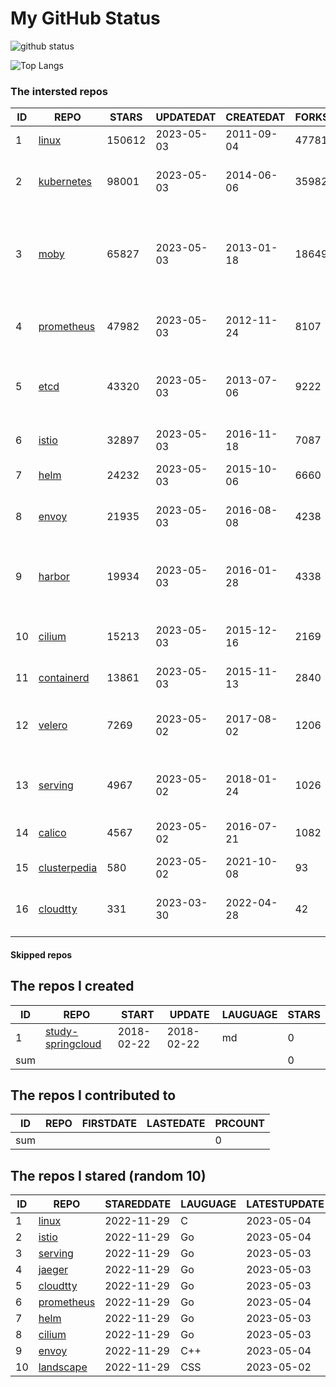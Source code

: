 # My GitHub Status

<img src="https://github-readme-stats-1.yihong0618.vercel.app/api?username=daoqingniu&show_icons=true&&&hide_title=true&count_private=true" alt="github status" />

![Top Langs](https://github-readme-stats-1.yihong0618.vercel.app/api/top-langs/?username=daoqingniu&layout=compact)

<!--START_SECTION:github_repos-->
### The intersted repos
| ID |                              REPO                               | STARS  | UPDATEDAT  | CREATEDAT  | FORKSCOUNT |                                              DESCRIPTIONS                                              |
|----|-----------------------------------------------------------------|--------|------------|------------|------------|--------------------------------------------------------------------------------------------------------|
|  1 | [linux](https://github.com/torvalds/linux)                      | 150612 | 2023-05-03 | 2011-09-04 |      47781 | Linux kernel source tree                                                                               |
|  2 | [kubernetes](https://github.com/kubernetes/kubernetes)          |  98001 | 2023-05-03 | 2014-06-06 |      35982 | Production-Grade Container Scheduling and Management                                                   |
|  3 | [moby](https://github.com/moby/moby)                            |  65827 | 2023-05-03 | 2013-01-18 |      18649 | Moby Project - a collaborative project for the container ecosystem to assemble container-based systems |
|  4 | [prometheus](https://github.com/prometheus/prometheus)          |  47982 | 2023-05-03 | 2012-11-24 |       8107 | The Prometheus monitoring system and time series database.                                             |
|  5 | [etcd](https://github.com/etcd-io/etcd)                         |  43320 | 2023-05-03 | 2013-07-06 |       9222 | Distributed reliable key-value store for the most critical data of a distributed system                |
|  6 | [istio](https://github.com/istio/istio)                         |  32897 | 2023-05-03 | 2016-11-18 |       7087 | Connect, secure, control, and observe services.                                                        |
|  7 | [helm](https://github.com/helm/helm)                            |  24232 | 2023-05-03 | 2015-10-06 |       6660 | The Kubernetes Package Manager                                                                         |
|  8 | [envoy](https://github.com/envoyproxy/envoy)                    |  21935 | 2023-05-03 | 2016-08-08 |       4238 | Cloud-native high-performance edge/middle/service proxy                                                |
|  9 | [harbor](https://github.com/goharbor/harbor)                    |  19934 | 2023-05-03 | 2016-01-28 |       4338 | An open source trusted cloud native registry project that stores, signs, and scans content.            |
| 10 | [cilium](https://github.com/cilium/cilium)                      |  15213 | 2023-05-03 | 2015-12-16 |       2169 | eBPF-based Networking, Security, and Observability                                                     |
| 11 | [containerd](https://github.com/containerd/containerd)          |  13861 | 2023-05-03 | 2015-11-13 |       2840 | An open and reliable container runtime                                                                 |
| 12 | [velero](https://github.com/vmware-tanzu/velero)                |   7269 | 2023-05-02 | 2017-08-02 |       1206 | Backup and migrate Kubernetes applications and their persistent volumes                                |
| 13 | [serving](https://github.com/knative/serving)                   |   4967 | 2023-05-02 | 2018-01-24 |       1026 | Kubernetes-based, scale-to-zero, request-driven compute                                                |
| 14 | [calico](https://github.com/projectcalico/calico)               |   4567 | 2023-05-02 | 2016-07-21 |       1082 | Cloud native networking and network security                                                           |
| 15 | [clusterpedia](https://github.com/clusterpedia-io/clusterpedia) |    580 | 2023-05-02 | 2021-10-08 |         93 | The Encyclopedia of Kubernetes clusters                                                                |
| 16 | [cloudtty](https://github.com/cloudtty/cloudtty)                |    331 | 2023-03-30 | 2022-04-28 |         42 | A Friendly Kubernetes CloudShell (Web Terminal) !                                                      |



#### Skipped repos
<!--END_SECTION:github_repos-->

<!--START_SECTION:my_github-->
## The repos I created
| ID  |                                 REPO                                 |   START    |   UPDATE   | LAUGUAGE | STARS |
|-----|----------------------------------------------------------------------|------------|------------|----------|-------|
|   1 | [study-springcloud](https://github.com/daoqingniu/study-springcloud) | 2018-02-22 | 2018-02-22 | md       |     0 |
| sum |                                                                      |            |            |          |     0 |

## The repos I contributed to
| ID  | REPO | FIRSTDATE | LASTEDATE | PRCOUNT |
|-----|------|-----------|-----------|---------|
| sum |      |           |           |       0 |

## The repos I stared (random 10)
| ID |                          REPO                          | STAREDDATE | LAUGUAGE | LATESTUPDATE |
|----|--------------------------------------------------------|------------|----------|--------------|
|  1 | [linux](https://github.com/torvalds/linux)             | 2022-11-29 | C        | 2023-05-04   |
|  2 | [istio](https://github.com/istio/istio)                | 2022-11-29 | Go       | 2023-05-04   |
|  3 | [serving](https://github.com/knative/serving)          | 2022-11-29 | Go       | 2023-05-03   |
|  4 | [jaeger](https://github.com/jaegertracing/jaeger)      | 2022-11-29 | Go       | 2023-05-03   |
|  5 | [cloudtty](https://github.com/cloudtty/cloudtty)       | 2022-11-29 | Go       | 2023-05-03   |
|  6 | [prometheus](https://github.com/prometheus/prometheus) | 2022-11-29 | Go       | 2023-05-04   |
|  7 | [helm](https://github.com/helm/helm)                   | 2022-11-29 | Go       | 2023-05-03   |
|  8 | [cilium](https://github.com/cilium/cilium)             | 2022-11-29 | Go       | 2023-05-03   |
|  9 | [envoy](https://github.com/envoyproxy/envoy)           | 2022-11-29 | C++      | 2023-05-04   |
| 10 | [landscape](https://github.com/cncf/landscape)         | 2022-11-29 | CSS      | 2023-05-02   |

<!--END_SECTION:my_github-->
